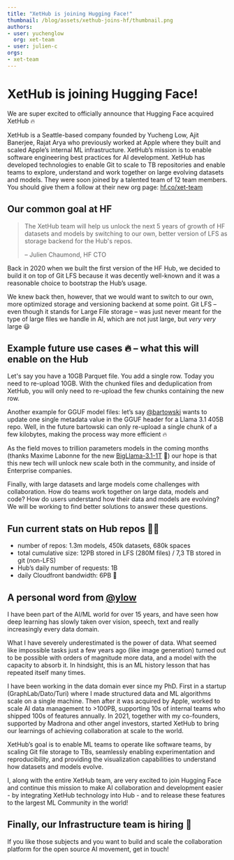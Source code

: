 ```yaml
---
title: "XetHub is joining Hugging Face!"
thumbnail: /blog/assets/xethub-joins-hf/thumbnail.png
authors:
- user: yuchenglow
  org: xet-team
- user: julien-c
orgs:
- xet-team
---
```

# XetHub is joining Hugging Face!

We are super excited to officially announce that Hugging Face acquired XetHub 🔥

XetHub is a Seattle-based company founded by Yucheng Low, Ajit Banerjee, Rajat Arya who previously worked at Apple where they built and scaled Apple’s internal ML infrastructure. XetHub’s mission is to enable software engineering best practices for AI development. XetHub has developed technologies to enable Git to scale to TB repositories and enable teams to explore, understand and work together on large evolving datasets and models. They were soon joined by a talented team of 12 team members. You should give them a follow at their new org page: [hf.co/xet-team](https://huggingface.co/xet-team)

## Our common goal at HF

> The XetHub team will help us unlock the next 5 years of growth of HF datasets and models by switching to our own, better version of LFS as storage backend for the Hub's repos.
>
> – Julien Chaumond, HF CTO

Back in 2020 when we built the first version of the HF Hub, we decided to build it on top of Git LFS because it was decently well-known and it was a reasonable choice to bootstrap the Hub’s usage.

We knew back then, however, that we would want to switch to our own, more optimized storage and versioning backend at some point. Git LFS – even though it stands for Large File storage – was just never meant for the type of large files we handle in AI, which are not just large, but _very very_ large 😃

## Example future use cases 🔥 – what this will enable on the Hub

Let's say you have a 10GB Parquet file. You add a single row. Today you need to re-upload 10GB. With the chunked files and deduplication from XetHub, you will only need to re-upload the few chunks containing the new row.

Another example for GGUF model files: let’s say [@bartowski](https://huggingface.co/bartowski) wants to update one single metadata value in the GGUF header for a Llama 3.1 405B repo. Well, in the future bartowski can only re-upload a single chunk of a few kilobytes, making the process way more efficient 🔥

As the field moves to trillion parameters models in the coming months (thanks Maxime Labonne for the new [BigLlama-3.1-1T](https://huggingface.co/mlabonne/BigLlama-3.1-1T-Instruct) 🤯) our hope is that this new tech will unlock new scale both in the community, and inside of Enterprise companies.

Finally, with large datasets and large models come challenges with collaboration. How do teams work together on large data, models and code? How do users understand how their data and models are evolving? We will be working to find better solutions to answer these questions.

## Fun current stats on Hub repos 🤯🤯

- number of repos: 1.3m models, 450k datasets, 680k spaces
- total cumulative size: 12PB stored in LFS (280M files) / 7,3 TB stored in git (non-LFS)
- Hub’s daily number of requests: 1B
- daily Cloudfront bandwidth: 6PB 🤯

## A personal word from [@ylow](https://huggingface.co/yuchenglow)

<!-- <i’ll insert a pic of yucheng (hf profile)> -->

I have been part of the AI/ML world for over 15 years, and have seen how deep learning has slowly taken over vision, speech, text and really increasingly every data domain. 

What I have severely underestimated is the power of data. What seemed like impossible tasks just a few years ago (like image generation) turned out to be possible with orders of magnitude more data, and a model with the capacity to absorb it. In hindsight, this is an ML history lesson that has repeated itself many times.

I have been working in the data domain ever since my PhD. First in a startup (GraphLab/Dato/Turi) where I made structured data and ML algorithms scale on a single machine. Then after it was acquired by Apple, worked to scale AI data management to >100PB, supporting 10s of internal teams who shipped 100s of features annually. In 2021, together with my co-founders, supported by Madrona and other angel investors, started XetHub to bring our learnings of achieving collaboration at scale to the world.

XetHub’s goal is to enable ML teams to operate like software teams, by scaling Git file storage to TBs, seamlessly enabling experimentation and reproducibility, and providing the visualization capabilities to understand how datasets and models evolve. 

I, along with the entire XetHub team, are very excited to join Hugging Face and continue this mission to make AI collaboration and development easier - by integrating XetHub technology into Hub - and to release these features to the largest ML Community in the world!

## Finally, our Infrastructure team is hiring 👯

If you like those subjects and you want to build and scale the collaboration platform for the open source AI movement, get in touch!

